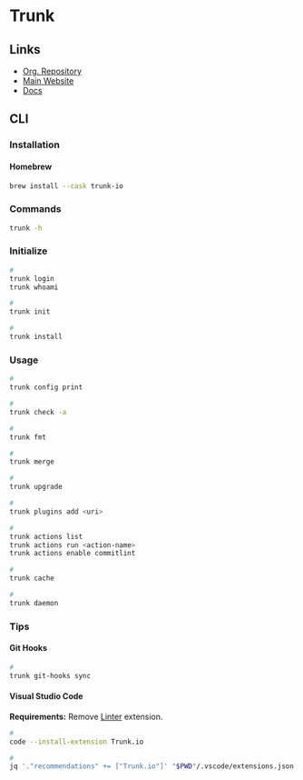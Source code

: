 # Trunk

## Links

- [Org. Repository](https://github.com/trunk-io)
- [Main Website](https://trunk.io/)
- [Docs](https://docs.trunk.io/docs)

## CLI

### Installation

#### Homebrew

```sh
brew install --cask trunk-io
```

### Commands

```sh
trunk -h
```

### Initialize

```sh
#
trunk login
trunk whoami

#
trunk init

#
trunk install
```

### Usage

```sh
#
trunk config print

#
trunk check -a

#
trunk fmt

#
trunk merge

#
trunk upgrade

#
trunk plugins add <uri>

#
trunk actions list
trunk actions run <action-name>
trunk actions enable commitlint

#
trunk cache

#
trunk daemon
```

### Tips

#### Git Hooks

```sh
#
trunk git-hooks sync
```

#### Visual Studio Code

**Requirements:** Remove [Linter](/linter.md) extension.

```sh
#
code --install-extension Trunk.io

#
jq '."recommendations" += ["Trunk.io"]' "$PWD"/.vscode/extensions.json | sponge "$PWD"/.vscode/extensions.json
```
